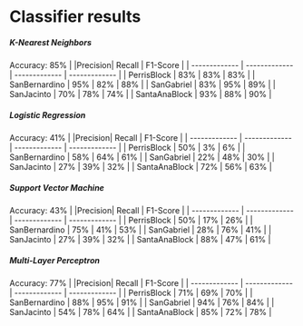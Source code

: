 # Classifier results

##### K-Nearest Neighbors 
Accuracy: 85%
|	|Precision| Recall | F1-Score |
| ------------- | ------------- | ------------- | ------------- |
| PerrisBlock | 83% | 83% | 83% |
| SanBernardino | 95% | 82% | 88% |
| SanGabriel | 83% | 95% | 89% |
| SanJacinto | 70% | 78% | 74% |
| SantaAnaBlock | 93% | 88% | 90% |

##### Logistic Regression 
Accuracy: 41%
|	|Precision| Recall | F1-Score |
| ------------- | ------------- | ------------- | ------------- |
| PerrisBlock | 50% | 3% | 6% |
| SanBernardino | 58% | 64% | 61% |
| SanGabriel | 22% | 48% | 30% |
| SanJacinto | 27% | 39% | 32% |
| SantaAnaBlock | 72% | 56% | 63% |

##### Support Vector Machine 
Accuracy: 43%
|	|Precision| Recall | F1-Score |
| ------------- | ------------- | ------------- | ------------- |
| PerrisBlock | 50% | 17% | 26% |
| SanBernardino | 75% | 41% | 53% |
| SanGabriel | 28% | 76% | 41% |
| SanJacinto | 27% | 39% | 32% |
| SantaAnaBlock | 88% | 47% | 61% |

##### Multi-Layer Perceptron 
Accuracy: 77%
|	|Precision| Recall | F1-Score |
| ------------- | ------------- | ------------- | ------------- |
| PerrisBlock | 71% | 69% | 70% |
| SanBernardino | 88% | 95% | 91% |
| SanGabriel | 94% | 76% | 84% |
| SanJacinto | 54% | 78% | 64% |
| SantaAnaBlock | 85% | 72% | 78% |